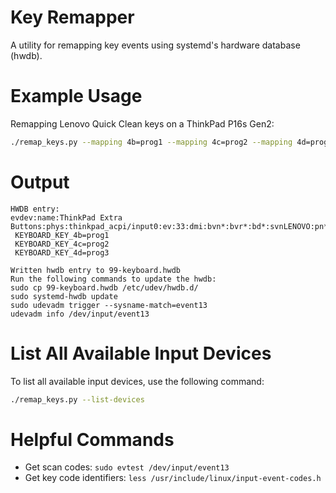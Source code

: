 # Key Remapper

A utility for remapping key events using systemd's hardware database (hwdb).

# Example Usage

Remapping Lenovo Quick Clean keys on a ThinkPad P16s Gen2:

```bash
./remap_keys.py --mapping 4b=prog1 --mapping 4c=prog2 --mapping 4d=prog3 event13
```

# Output

```
HWDB entry:
evdev:name:ThinkPad Extra Buttons:phys:thinkpad_acpi/input0:ev:33:dmi:bvn*:bvr*:bd*:svnLENOVO:pn*
 KEYBOARD_KEY_4b=prog1
 KEYBOARD_KEY_4c=prog2
 KEYBOARD_KEY_4d=prog3

Written hwdb entry to 99-keyboard.hwdb
Run the following commands to update the hwdb:
sudo cp 99-keyboard.hwdb /etc/udev/hwdb.d/
sudo systemd-hwdb update
sudo udevadm trigger --sysname-match=event13
udevadm info /dev/input/event13
```

# List All Available Input Devices

To list all available input devices, use the following command:

```bash
./remap_keys.py --list-devices
```

# Helpful Commands

- Get scan codes: `sudo evtest /dev/input/event13`
- Get key code identifiers: `less /usr/include/linux/input-event-codes.h`
